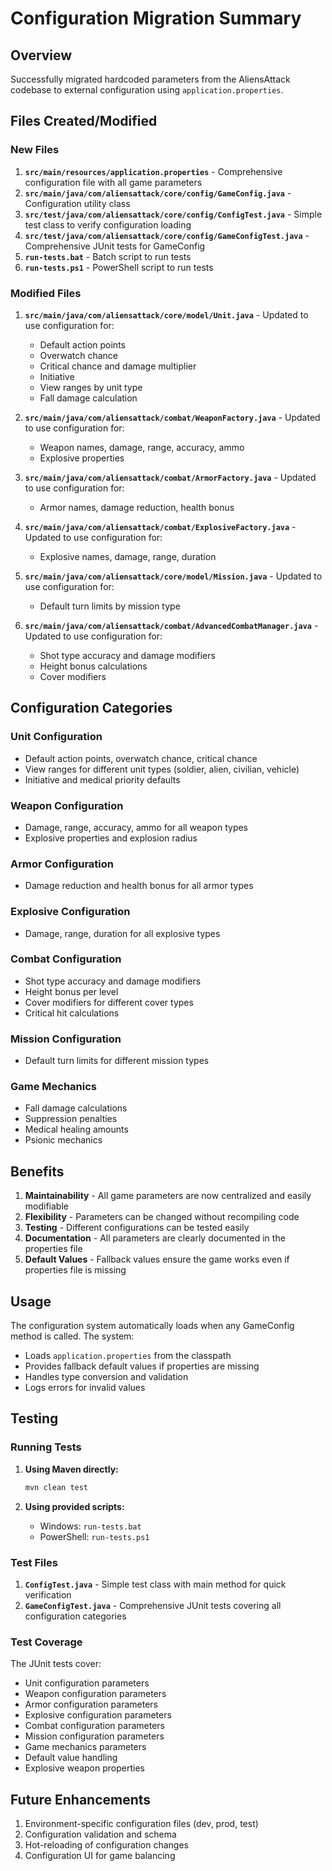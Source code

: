 # Configuration Migration Summary

## Overview
Successfully migrated hardcoded parameters from the AliensAttack codebase to external configuration using `application.properties`.

## Files Created/Modified

### New Files
1. **`src/main/resources/application.properties`** - Comprehensive configuration file with all game parameters
2. **`src/main/java/com/aliensattack/core/config/GameConfig.java`** - Configuration utility class
3. **`src/test/java/com/aliensattack/core/config/ConfigTest.java`** - Simple test class to verify configuration loading
4. **`src/test/java/com/aliensattack/core/config/GameConfigTest.java`** - Comprehensive JUnit tests for GameConfig
5. **`run-tests.bat`** - Batch script to run tests
6. **`run-tests.ps1`** - PowerShell script to run tests

### Modified Files
1. **`src/main/java/com/aliensattack/core/model/Unit.java`** - Updated to use configuration for:
   - Default action points
   - Overwatch chance
   - Critical chance and damage multiplier
   - Initiative
   - View ranges by unit type
   - Fall damage calculation

2. **`src/main/java/com/aliensattack/combat/WeaponFactory.java`** - Updated to use configuration for:
   - Weapon names, damage, range, accuracy, ammo
   - Explosive properties

3. **`src/main/java/com/aliensattack/combat/ArmorFactory.java`** - Updated to use configuration for:
   - Armor names, damage reduction, health bonus

4. **`src/main/java/com/aliensattack/combat/ExplosiveFactory.java`** - Updated to use configuration for:
   - Explosive names, damage, range, duration

5. **`src/main/java/com/aliensattack/core/model/Mission.java`** - Updated to use configuration for:
   - Default turn limits by mission type

6. **`src/main/java/com/aliensattack/combat/AdvancedCombatManager.java`** - Updated to use configuration for:
   - Shot type accuracy and damage modifiers
   - Height bonus calculations
   - Cover modifiers

## Configuration Categories

### Unit Configuration
- Default action points, overwatch chance, critical chance
- View ranges for different unit types (soldier, alien, civilian, vehicle)
- Initiative and medical priority defaults

### Weapon Configuration
- Damage, range, accuracy, ammo for all weapon types
- Explosive properties and explosion radius

### Armor Configuration
- Damage reduction and health bonus for all armor types

### Explosive Configuration
- Damage, range, duration for all explosive types

### Combat Configuration
- Shot type accuracy and damage modifiers
- Height bonus per level
- Cover modifiers for different cover types
- Critical hit calculations

### Mission Configuration
- Default turn limits for different mission types

### Game Mechanics
- Fall damage calculations
- Suppression penalties
- Medical healing amounts
- Psionic mechanics

## Benefits

1. **Maintainability** - All game parameters are now centralized and easily modifiable
2. **Flexibility** - Parameters can be changed without recompiling code
3. **Testing** - Different configurations can be tested easily
4. **Documentation** - All parameters are clearly documented in the properties file
5. **Default Values** - Fallback values ensure the game works even if properties file is missing

## Usage

The configuration system automatically loads when any GameConfig method is called. The system:
- Loads `application.properties` from the classpath
- Provides fallback default values if properties are missing
- Handles type conversion and validation
- Logs errors for invalid values

## Testing

### Running Tests

1. **Using Maven directly:**
   ```bash
   mvn clean test
   ```

2. **Using provided scripts:**
   - Windows: `run-tests.bat`
   - PowerShell: `run-tests.ps1`

### Test Files

1. **`ConfigTest.java`** - Simple test class with main method for quick verification
2. **`GameConfigTest.java`** - Comprehensive JUnit tests covering all configuration categories

### Test Coverage

The JUnit tests cover:
- Unit configuration parameters
- Weapon configuration parameters
- Armor configuration parameters
- Explosive configuration parameters
- Combat configuration parameters
- Mission configuration parameters
- Game mechanics parameters
- Default value handling
- Explosive weapon properties

## Future Enhancements

1. Environment-specific configuration files (dev, prod, test)
2. Configuration validation and schema
3. Hot-reloading of configuration changes
4. Configuration UI for game balancing 